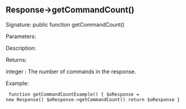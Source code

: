## Response->getCommandCount()

Signature: public function getCommandCount()

Parameters:

Description:

Returns:

integer : The number of commands in the response.

Example:
<code><pre>
function getCommandCountExample()
{
    $oResponse = new Response()
    $oResponse->getCommandCount()
    return $oResponse
}
</pre></code>